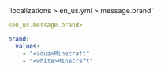 <!--@include: @/parts/module/message/brand.md#title-->
<!--@include: @/parts/words.md#path--> `localizations > en_us.yml > message.brand`

<!--@include: @/parts/module/message/brand.md#explanation-->

<!--@include: @/parts/words.md#edit-->
```yaml
<en_us.message.brand>
```

<!--@include: @/parts/words.md#default-->
```yaml
brand:
  values:
    - "<aqua>Minecraft"
    - "<white>Minecraft"
```

<!--@include: @/parts/module/message/brand.md#parameters-->
<!--@include: @/parts/module/message/brand.md#localization-->


